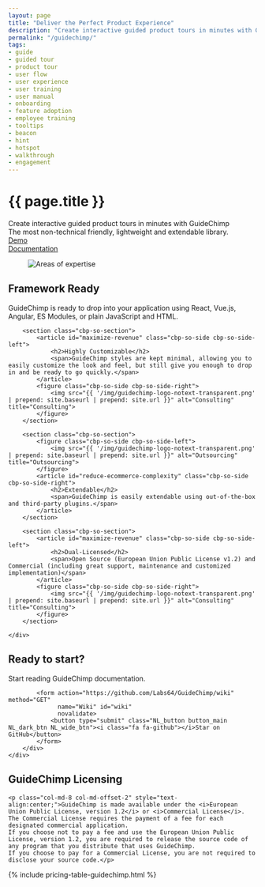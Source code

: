 ```yaml
---
layout: page
title: "Deliver the Perfect Product Experience"
description: "Create interactive guided product tours in minutes with GuideChimp - the most non-technical friendly, lightweight and extendable library."
permalink: "/guidechimp/"
tags:
- guide
- guided tour
- product tour
- user flow
- user experience
- user training
- user manual
- onboarding
- feature adoption
- employee training
- tooltips
- beacon
- hint
- hotspot
- walkthrough
- engagement
---
```


<div class="row NL_banner">
    <div class="col-md-8 col-md-offset-2 NL_about">
        <h1>{{ page.title }}</h1>
        <span>Create interactive guided product tours in minutes with GuideChimp<br/>The most non-technical friendly, lightweight and extendable library.</span>
        <div class="row">
            <div id="guidechimp-demo" class="col-md-4 col-md-offset-2">
                <a href="#" id="guidechimp-demo"
                   class="NL_button button_main NL_light_btn" role="button"><i class="fa fa-eye"></i>Demo</a>
            </div>
            <div id="documentation" class="col-md-4">
                <a href="https://github.com/Labs64/GuideChimp/wiki"
                   class="NL_button button_main NL_light_btn" role="button"><i class="fa fa-book"></i>Documentation</a>
            </div>
        </div>
    </div>
</div> 

<div class="row">
    <div id="cbp-so-scroller" class="cbp-so-scroller NL_intro">
        <section class="cbp-so-section">
            <figure class="cbp-so-side cbp-so-side-left">
                <img src="{{ '/img/guidechimp-logo-notext-transparent.png' | prepend: site.baseurl | prepend: site.url }}" alt="Areas of expertise" title="Areas of expertise">
            </figure>
            <article class="cbp-so-side cbp-so-side-right">
                <h2>Framework Ready</h2>
                <span>GuideChimp is ready to drop into your application using React, Vue.js, Angular, ES Modules, or plain JavaScript and HTML.</span>
            </article>
        </section>

        <section class="cbp-so-section">
            <article id="maximize-revenue" class="cbp-so-side cbp-so-side-left">
                <h2>Highly Customizable</h2>
                <span>GuideChimp styles are kept minimal, allowing you to easily customize the look and feel, but still give you enough to drop in and be ready to go quickly.</span>
            </article>
            <figure class="cbp-so-side cbp-so-side-right">
                <img src="{{ '/img/guidechimp-logo-notext-transparent.png' | prepend: site.baseurl | prepend: site.url }}" alt="Consulting" title="Consulting">
            </figure>
        </section>

        <section class="cbp-so-section">
            <figure class="cbp-so-side cbp-so-side-left">
                <img src="{{ '/img/guidechimp-logo-notext-transparent.png' | prepend: site.baseurl | prepend: site.url }}" alt="Outsourcing" title="Outsourcing">
            </figure>
            <article id="reduce-ecommerce-complexity" class="cbp-so-side cbp-so-side-right">
                <h2>Extendable</h2>
                <span>GuideChimp is easily extendable using out-of-the-box and third-party plugins.</span>
            </article>
        </section>

        <section class="cbp-so-section">
            <article id="maximize-revenue" class="cbp-so-side cbp-so-side-left">
                <h2>Dual-Licensed</h2>
                <span>Open Source (European Union Public License v1.2) and Commercial (including great support, maintenance and customized implementation)</span>
            </article>
            <figure class="cbp-so-side cbp-so-side-right">
                <img src="{{ '/img/guidechimp-logo-notext-transparent.png' | prepend: site.baseurl | prepend: site.url }}" alt="Consulting" title="Consulting">
            </figure>
        </section>

    </div>
</div>

<div class="row">
    <div class="col-md-12 NL_form_light NL_block">
        <div class="col-md-8 col-md-offset-2 NL_form_light_text">
            <h2>Ready to start?</h2>
            <span>Start reading GuideChimp documentation.</span>

            <form action="https://github.com/Labs64/GuideChimp/wiki" method="GET"
                  name="Wiki" id="wiki"
                  novalidate>
                <button type="submit" class="NL_button button_main NL_dark_btn NL_wide_btn"><i class="fa fa-github"></i>Star on GitHub</button>
            </form>
        </div>
    </div>
</div>

<div class="row NL_block">
    <h2 class="col-md-12">GuideChimp Licensing</h2>

    <p class="col-md-8 col-md-offset-2" style="text-align:center;">GuideChimp is made available under the <i>European Union Public License, version 1.2</i> or <i>Commercial License</i>. The Commercial License requires the payment of a fee for each designated commercial application.
    If you choose not to pay a fee and use the European Union Public License, version 1.2, you are required to release the source code of any program that you distribute that uses GuideChimp.
    If you choose to pay for a Commercial License, you are not required to disclose your source code.</p>
</div>

<div class="row NL_block NL_pricing">
    {% include pricing-table-guidechimp.html %}
</div>

<link rel="stylesheet" type="text/css" href="https://cdn.jsdelivr.net/npm/guidechimp@2/dist/guidechimp.min.css"/>
<script type="text/javascript" src="https://cdn.jsdelivr.net/npm/guidechimp@2/dist/guidechimp.min.js"></script>
<script>
    var tourGuideChimp = [
        {
            element: '[data-id="id-9"]',
            title: 'Node-Locked',
            description: 'Software is licensed for use only on one or more <i>named computer systems</i>. Usually, CPU serial number verification is used to enforce this type of license.',
            buttons: [
                {
                    title: 'Learn More',
                    class: 'NL_button button_main NL_dark_btn NL_wide_btn',
                    onClick: function () {
                        window.location.href = 'https://netlicensing.io/wiki/node-locked';
                    }
                }
            ]
        }
    ];

    var guideChimp = new GuideChimp(tourGuideChimp);
    document.getElementById('guidechimp-demo').onclick = function() {
        guideChimp.start();
    };
</script>
<style>
    .gc-tooltip {
        max-width: 450px;
    }
</style>
